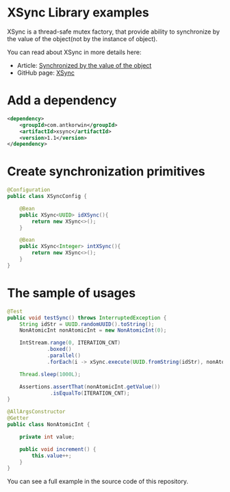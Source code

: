 # XSync Library examples

XSync is a thread-safe mutex factory, that provide 
ability to synchronize by the value of the object(not by the instance of object).

You can read about XSync in more details here:
- Article: [Synchronized by the value of the object](http://antkorwin.com/concurrency/synchronization_by_value.html)
- GitHub page: [XSync](https://github.com/antkorwin/xsync)

# Add a dependency

```xml
<dependency>
    <groupId>com.antkorwin</groupId>
    <artifactId>xsync</artifactId>
    <version>1.1</version>
</dependency>
```

# Create synchronization primitives

```java
@Configuration
public class XSyncConfig {

    @Bean
    public XSync<UUID> idXSync(){
        return new XSync<>();
    }

    @Bean
    public XSync<Integer> intXSync(){
        return new XSync<>();
    }
}
```

# The sample of usages

```java
@Test
public void testSync() throws InterruptedException {
    String idStr = UUID.randomUUID().toString();
    NonAtomicInt nonAtomicInt = new NonAtomicInt(0);

    IntStream.range(0, ITERATION_CNT)
             .boxed()
             .parallel()
             .forEach(i -> xSync.execute(UUID.fromString(idStr), nonAtomicInt::increment));

    Thread.sleep(1000L);

    Assertions.assertThat(nonAtomicInt.getValue())
              .isEqualTo(ITERATION_CNT);
}

@AllArgsConstructor
@Getter
public class NonAtomicInt {

    private int value;

    public void increment() {
        this.value++;
    }
}
```

You can see a full example in the source code of this repository.
